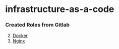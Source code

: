 # infrastructure-as-a-code

### Created Roles from Gitlab
2. [Docker](https://gitlab.com/ansilbe-roles/ansible-role-docker)
3. [Nginx](https://gitlab.com/ansilbe-roles/ansible-role-nginx)
